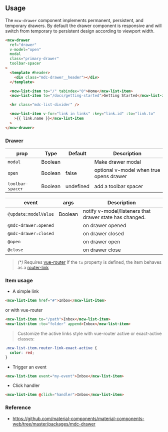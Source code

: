 ## Usage

The `mcw-drawer` component implements permanent, persistent, and temporary drawers.
By default the drawer component is responsive and will switch from temporary to persistent design according to viewport width.

```html
<mcw-drawer
  ref="drawer"
  v-model="open"
  modal
  class="primary-drawer"
  toolbar-spacer
>
  <template #header>
    <div class="mdc-drawer__header"></div>
  </template>

  <mcw-list-item to="/" tabindex="0">Home</mcw-list-item>
  <mcw-list-item to="/docs/getting-started">Getting Started</mcw-list-item>

  <hr class="mdc-list-divider" />

  <mcw-list-item v-for="link in links" :key="link.id" :to="link.to"
    >{{ link.name }}</mcw-list-item
  >
</mcw-drawer>
```

### Drawer

| prop             | Type    | Default   | Description                             |
| ---------------- | ------- | --------- | --------------------------------------- |
| `modal`          | Boolean |           | Make drawer modal                       |
| `open`           | Boolean | false     | optional v-model when true opens drawer |
| `toolbar-spacer` | Boolean | undefined | add a toolbar spacer                    |

| event                | args    | Description                                             |
| -------------------- | ------- | ------------------------------------------------------- |
| `@update:modelValue` | Boolean | notify v-model/listeners that drawer state has changed. |
| `@mdc-drawer:opened` |         | on drawer opened                                        |
| `@mdc-drawer:closed` |         | on drawer closed                                        |
| `@open`              |         | on drawer open                                          |
| `@close`             |         | on drawer close                                         |

> _(\*)_ Requires [vue-router](https://router.vuejs.org)
> If the `to` property is defined, the item behaves as a
> [router-link](https://router.vuejs.org/en/api/router-link.html)

### Item usage

- A simple link

```html
<mcw-list-item href="#">Inbox</mcw-list-item>
```

or with vue-router

```html
<mcw-list-item to="/path">Inbox</mcw-list-item>
<mcw-list-item :to="folder" append>Inbox</mcw-list-item>
```

> Customize the active links style with vue-router active or exact-active classes:

```css
.mcw-list-item.router-link-exact-active {
  color: red;
}
```

- Trigger an event

```html
<mcw-list-item event="my-event">Inbox</mcw-list-item>
```

- Click handler

```html
<mcw-list-item @click="handler">Inbox</mcw-list-item>
```

### Reference

- <https://github.com/material-components/material-components-web/tree/master/packages/mdc-drawer>

